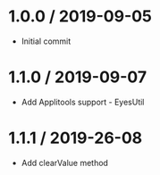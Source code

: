 
1.0.0 / 2019-09-05
==================

  * Initial commit 
  
1.1.0 / 2019-09-07
==================

  * Add Applitools support - EyesUtil
  
 1.1.1 / 2019-26-08
 ==================
 
   * Add clearValue method
   